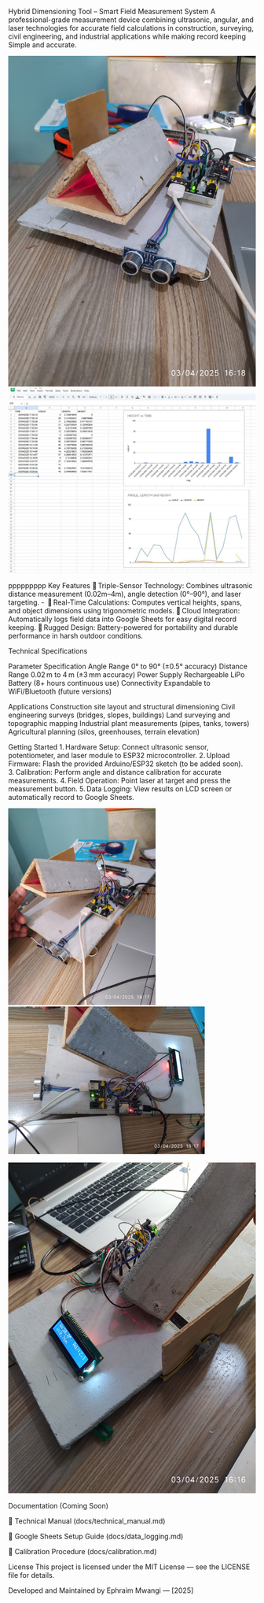 Hybrid Dimensioning Tool – Smart Field Measurement System
A professional-grade measurement device combining ultrasonic, angular, and laser technologies for accurate field calculations in construction, surveying, civil engineering, and industrial applications while making record keeping Simple and accurate.


<img src="Images/Circuit1.jpg" alt="Circuit View" width="600"/>
<img src="Images/dim.jpg" alt="Circuit View" width="1000"/>

ppppppppp
Key Features
🔹 Triple-Sensor Technology: Combines ultrasonic distance measurement (0.02m–4m), angle detection (0°–90°), and laser targeting. - 
🔹 Real-Time Calculations: Computes vertical heights, spans, and object dimensions using trigonometric models. 
🔹 Cloud Integration: Automatically logs field data into Google Sheets for easy digital record keeping. 
🔹 Rugged Design: Battery-powered for portability and durable performance in harsh outdoor conditions.

Technical Specifications

Parameter	Specification
Angle Range	0° to 90° (±0.5° accuracy)
Distance Range	0.02 m to 4 m (±3 mm accuracy)
Power Supply	Rechargeable LiPo Battery (8+ hours continuous use)
Connectivity	Expandable to WiFi/Bluetooth (future versions)

Applications
Construction site layout and structural dimensioning
Civil engineering surveys (bridges, slopes, buildings)
Land surveying and topographic mapping
Industrial plant measurements (pipes, tanks, towers)
Agricultural planning (silos, greenhouses, terrain elevation)

Getting Started
1. Hardware Setup: Connect ultrasonic sensor, potentiometer, and laser module to ESP32 microcontroller.
2. Upload Firmware: Flash the provided Arduino/ESP32 sketch (to be added soon).
3. Calibration: Perform angle and distance calibration for accurate measurements. 
4. Field Operation: Point laser at target and press the measurement button. 
5. Data Logging: View results on LCD screen or automatically record to Google Sheets.


<img src="Images/Circuit2.jpg" alt="Circuit View" width="300"/>   <img src="Images/Circuit4.jpg" alt="Circuit Screen View" width="400"/>

<img src="Images/Operator_Screen_view.jpg" alt="Operator Screen View" width="600"/>


Documentation
(Coming Soon)

📄 Technical Manual (docs/technical_manual.md)

📄 Google Sheets Setup Guide (docs/data_logging.md)

📄 Calibration Procedure (docs/calibration.md)

License
This project is licensed under the MIT License — see the LICENSE file for details.

Developed and Maintained by Ephraim Mwangi — [2025]
